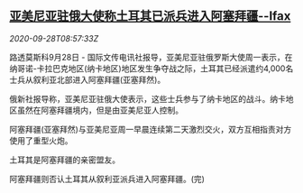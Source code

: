<!--1601284994000-->
[亚美尼亚驻俄大使称土耳其已派兵进入阿塞拜疆--Ifax](https://cn.reuters.com/article/ifax-turkey-troops-armenian-envoy-0928-idCNKBS26J18B)
------

<div><i>2020-09-28T08:57:33Z</i></div><p>路透莫斯科9月28日 - 国际文传电讯社报导，亚美尼亚驻俄罗斯大使周一表示，在纳哥诺-卡拉巴克地区(纳卡地区)地区发生争夺战之际，土耳其已经派遣约4,000名士兵从叙利亚北部进入阿塞拜疆(亚塞拜然)。</p><p>俄新社报导称，亚美尼亚驻俄大使表示，这些士兵参与了纳卡地区的战斗。纳卡地区虽然在阿塞拜疆境内，但是由亚美尼亚人控制。</p><p>阿塞拜疆(亚塞拜然)与亚美尼亚周一早晨连续第二天激烈交火，双方互相指责对方使用了重型火炮。</p><p>土耳其是阿塞拜疆的亲密盟友。</p><p>阿塞拜疆则否认土耳其从叙利亚派兵进入阿塞拜疆。(完)</p>
